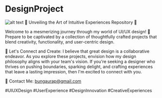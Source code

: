 # DesignProject
![alt text]()
🎨 Unveiling the Art of Intuitive Experiences Repository 🌟

Welcome to a mesmerizing journey through my world of UI/UX design! 🚀
Prepare to be captivated by a collection of thoughtfully crafted projects that blend creativity, functionality, and user-centric design.

🤝 Let's Connect and Create:
I believe that great design is a collaborative endeavor. As you explore these projects, envision how my design philosophy aligns with your team's vision. If you're seeking a designer who thrives on pushing boundaries, sparking delight, and crafting experiences that leave a lasting impression, then I'm excited to connect with you.

📩 Contact Me: 
bungaurap@gmail.com

#UIUXDesign #UserExperience #DesignInnovation #CreativeExperiences

